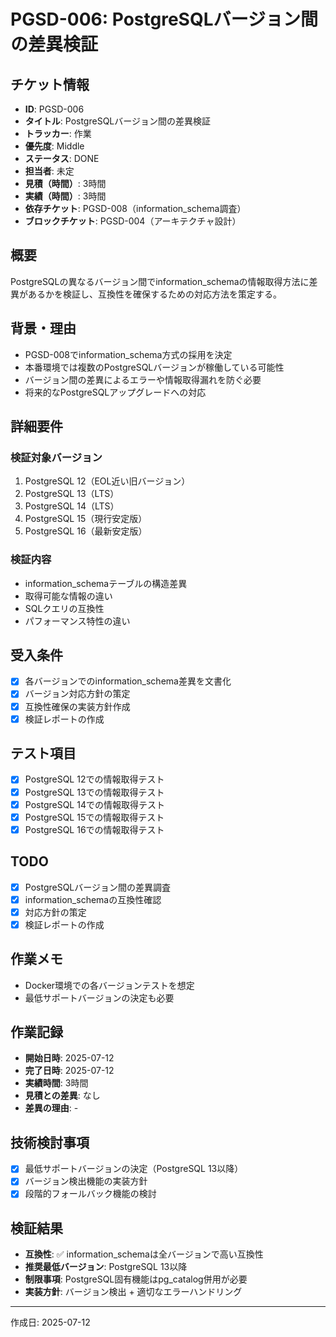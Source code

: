 # PGSD-006: PostgreSQLバージョン間の差異検証

## チケット情報
- **ID**: PGSD-006
- **タイトル**: PostgreSQLバージョン間の差異検証
- **トラッカー**: 作業
- **優先度**: Middle
- **ステータス**: DONE
- **担当者**: 未定
- **見積（時間）**: 3時間
- **実績（時間）**: 3時間
- **依存チケット**: PGSD-008（information_schema調査）
- **ブロックチケット**: PGSD-004（アーキテクチャ設計）

## 概要
PostgreSQLの異なるバージョン間でinformation_schemaの情報取得方法に差異があるかを検証し、互換性を確保するための対応方法を策定する。

## 背景・理由
- PGSD-008でinformation_schema方式の採用を決定
- 本番環境では複数のPostgreSQLバージョンが稼働している可能性
- バージョン間の差異によるエラーや情報取得漏れを防ぐ必要
- 将来的なPostgreSQLアップグレードへの対応

## 詳細要件
### 検証対象バージョン
1. PostgreSQL 12（EOL近い旧バージョン）
2. PostgreSQL 13（LTS）
3. PostgreSQL 14（LTS）
4. PostgreSQL 15（現行安定版）
5. PostgreSQL 16（最新安定版）

### 検証内容
- information_schemaテーブルの構造差異
- 取得可能な情報の違い
- SQLクエリの互換性
- パフォーマンス特性の違い

## 受入条件
- [x] 各バージョンでのinformation_schema差異を文書化
- [x] バージョン対応方針の策定
- [x] 互換性確保の実装方針作成
- [x] 検証レポートの作成

## テスト項目
- [x] PostgreSQL 12での情報取得テスト
- [x] PostgreSQL 13での情報取得テスト
- [x] PostgreSQL 14での情報取得テスト
- [x] PostgreSQL 15での情報取得テスト
- [x] PostgreSQL 16での情報取得テスト

## TODO
- [x] PostgreSQLバージョン間の差異調査
- [x] information_schemaの互換性確認
- [x] 対応方針の策定
- [x] 検証レポートの作成

## 作業メモ
- Docker環境での各バージョンテストを想定
- 最低サポートバージョンの決定も必要

## 作業記録
- **開始日時**: 2025-07-12
- **完了日時**: 2025-07-12
- **実績時間**: 3時間
- **見積との差異**: なし
- **差異の理由**: -

## 技術検討事項
- [x] 最低サポートバージョンの決定（PostgreSQL 13以降）
- [x] バージョン検出機能の実装方針
- [x] 段階的フォールバック機能の検討

## 検証結果
- **互換性**: ✅ information_schemaは全バージョンで高い互換性
- **推奨最低バージョン**: PostgreSQL 13以降
- **制限事項**: PostgreSQL固有機能はpg_catalog併用が必要
- **実装方針**: バージョン検出 + 適切なエラーハンドリング

---

作成日: 2025-07-12